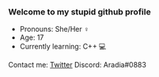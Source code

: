 
<!--
**Femboyhooters-png/Femboyhooters-png** is a ✨ _special_ ✨ repository because its `README.md` (this file) appears on your GitHub profile.

Here are some ideas to get you started:

- 🔭 I’m currently working on ...
- 🌱 I’m currently learning ...
- 👯 I’m looking to collaborate on ...
- 🤔 I’m looking for help with ...
- 💬 Ask me about ...
- 📫 How to reach me: ...
- 😄 Pronouns: ...
- ⚡ Fun fact: ...
-->

### Welcome to my stupid github profile

- Pronouns: She/Her ♀️
- Age: 17
- Currently learning: C++ 💻

Contact me: 
[Twitter](https://twitter.com/__Aradia)
Discord: Aradia#0883


